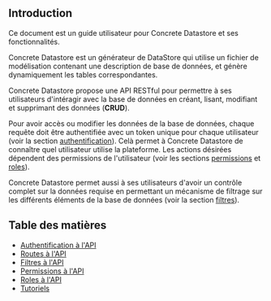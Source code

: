 ## Introduction

Ce document est un guide utilisateur pour Concrete Datastore et ses fonctionnalités.

Concrete Datastore est un générateur de DataStore qui utilise un fichier de modélisation contenant une description de base de données, et génère dynamiquement les tables correspondantes.

Concrete Datastore propose une API RESTful pour permettre à ses utilisateurs d'intéragir avec la base de données en créant, lisant, modifiant et supprimant des données (**CRUD**).

Pour avoir accès ou modifier les données de la base de données, chaque requête doit être authentifiée avec un token unique pour chaque utilisateur (voir la section [authentification](authentication.md)). Celà permet à Concrete Datastore de connaître quel utilisateur utilise la plateforme. Les actions désirées dépendent des permissions de l'utilisateur (voir les sections [permissions](permissions.md) et [roles](roles.md)).

Concrete Datastore permet aussi à ses utilisateurs d'avoir un contrôle complet sur la données requise en permettant un mécanisme de filtrage sur les différents éléments de la base de données (voir la section [filtres](filters.md)).

## Table des matières

- [Authentification à l'API](authentication.md)
- [Routes à l'API](api-routes.md)
- [Filtres à l'API](filters.md)
- [Permissions à l'API](permissions.md)
- [Roles à l'API](roles.md)
- [Tutoriels](demo.md)
